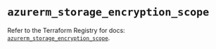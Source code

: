 # `azurerm_storage_encryption_scope`

Refer to the Terraform Registry for docs: [`azurerm_storage_encryption_scope`](https://registry.terraform.io/providers/hashicorp/azurerm/4.32.0/docs/resources/storage_encryption_scope).
